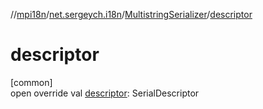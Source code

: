 //[mpi18n](../../../index.md)/[net.sergeych.i18n](../index.md)/[MultistringSerializer](index.md)/[descriptor](descriptor.md)

# descriptor

[common]\
open override val [descriptor](descriptor.md): SerialDescriptor
